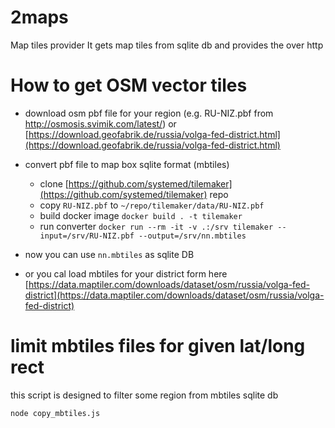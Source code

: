 # 2maps

Map tiles provider
It gets map tiles from sqlite db and provides the over http

# How to get OSM vector tiles
- download osm pbf file for your region (e.g. RU-NIZ.pbf from http://osmosis.svimik.com/latest/) or [https://download.geofabrik.de/russia/volga-fed-district.html](https://download.geofabrik.de/russia/volga-fed-district.html)
- convert pbf file to map box sqlite format (mbtiles)
    - clone [https://github.com/systemed/tilemaker](https://github.com/systemed/tilemaker) repo
    - copy `RU-NIZ.pbf` to `~/repo/tilemaker/data/RU-NIZ.pbf`
    - build docker image `docker build . -t tilemaker`
    - run converter `docker run --rm -it -v .:/srv tilemaker --input=/srv/RU-NIZ.pbf --output=/srv/nn.mbtiles`
- now you can use `nn.mbtiles` as sqlite DB

- or you cal load mbtiles for your district form here [https://data.maptiler.com/downloads/dataset/osm/russia/volga-fed-district](https://data.maptiler.com/downloads/dataset/osm/russia/volga-fed-district)

# limit mbtiles files for given lat/long rect

this script is designed to filter some region from mbtiles sqlite db

```
node copy_mbtiles.js
```
